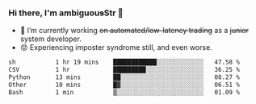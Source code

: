 ### Hi there, I'm ambiguou~~s~~Str 👋

<!--
**ambiguoustexture/ambiguoustexture** is a ✨ _special_ ✨ repository because its `README.md` (this file) appears on your GitHub profile.

Here are some ideas to get you started:
-->
- 🔭 I’m currently working ~~on automated/low-latency trading~~ as a ~~junior~~ system developer.
- :worried: Experiencing imposter syndrome still, and even worse.

<!--START_SECTION:waka-->

```txt
sh           1 hr 19 mins    ████████████░░░░░░░░░░░░░   47.58 %
CSV          1 hr            █████████░░░░░░░░░░░░░░░░   36.25 %
Python       13 mins         ██░░░░░░░░░░░░░░░░░░░░░░░   08.27 %
Other        10 mins         █▓░░░░░░░░░░░░░░░░░░░░░░░   06.51 %
Bash         1 min           ▒░░░░░░░░░░░░░░░░░░░░░░░░   01.09 %
```

<!--END_SECTION:waka-->
